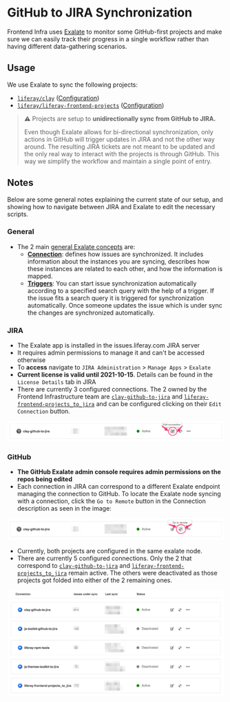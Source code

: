 # GitHub to JIRA Synchronization

Frontend Infra uses [Exalate](https://exalate.com/) to monitor some GitHub-first projects and make sure we can easily track their progress in a single workflow rather than having different data-gathering scenarios.

## Usage

We use Exalate to sync the following projects:

-   [`liferay/clay`](https://github.com/liferay/clay) ([Configuration](./clay.md))
-   [`liferay/liferay-frontend-projects`](https://github.com/liferay/liferay-frontend-projects) ([Configuration](./liferay-frontend-projects.md))

> ⚠️ Projects are setup to **unidirectionally sync from GitHub to JIRA.**
>
> Even though Exalate allows for bi-directional synchronization, only actions in GitHub will trigger updates in JIRA and not the other way around. The resulting JIRA tickets are not meant to be updated and the only real way to interact with the projects is through GitHub. This way we simplify the workflow and maintain a single point of entry.

## Notes

Below are some general notes explaining the current state of our setup, and showing how to navigate between JIRA and Exalate to edit the necessary scripts.

### General

-   The 2 main [general Exalate concepts](https://docs.idalko.com/exalate/display/ED/General+Exalate+concepts) are:
    -   **[Connection](https://docs.idalko.com/exalate/display/ED/Connection)**: defines how issues are synchronized. It includes information about the instances you are syncing, describes how these instances are related to each other, and how the information is mapped.
    -   **[Triggers](https://docs.idalko.com/exalate/display/ED/Triggers)**: You can start issue synchronization automatically according to a specified search query with the help of a trigger. If the issue fits a search query it is triggered for synchronization automatically. Once someone updates the issue which is under sync the changes are synchronized automatically.

### JIRA

-   The Exalate app is installed in the issues.liferay.com JIRA server
-   It requires admin permissions to manage it and can't be accessed otherwise
-   To **access** navigate to `JIRA Administration` > `Manage Apps` > `Exalate`
-   **Current license is valid until 2021-10-15**. Details can be found in the `License Details` tab in JIRA
-   There are currently 3 configured connections. The 2 owned by the Frontend Infrastructure team are [`clay-github-to-jira`](./clay.md) and [`liferay-frontend-projects_to_jira`](./liferay-frontend-projects.md) and can be configured clicking on their `Edit Connection` button.

![Edit Connection in JIRA](./images/jira_edit_connection.png)

### GitHub

-   **The GitHub Exalate admin console requires admin permissions on the repos being edited**
-   Each connection in JIRA can correspond to a different Exalate endpoint managing the connection to GitHub. To locate the Exalate node syncing with a connection, click the `Go to Remote` button in the Connection description as seen in the image:

![Find Exalate Remote](./images/jira_go_to_remote.png)

-   Currently, both projects are configured in the same exalate node.
-   There are currently 5 configured connections. Only the 2 that correspond to [`clay-github-to-jira`](./clay.md) and [`liferay-frontend-projects_to_jira`](./liferay-frontend-projects.md) remain active. The others were deactivated as those projects got folded into either of the 2 remaining ones.

![Exalate Connections](./images/gh_connections.png)
